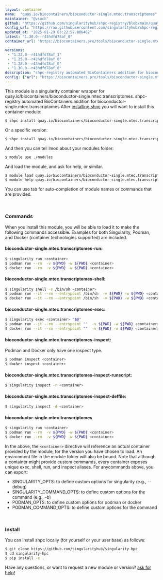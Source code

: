 ```yaml
---
layout: container
name:  "quay.io/biocontainers/bioconductor-single.mtec.transcriptomes"
maintainer: "@vsoch"
github: "https://github.com/singularityhub/shpc-registry/blob/main/quay.io/biocontainers/bioconductor-single.mtec.transcriptomes/container.yaml"
config_url: "https://raw.githubusercontent.com/singularityhub/shpc-registry/main/quay.io/biocontainers/bioconductor-single.mtec.transcriptomes/container.yaml"
updated_at: "2025-01-29 03:22:57.806462"
latest: "1.30.0--r43hdfd78af_0"
container_url: "https://biocontainers.pro/tools/bioconductor-single.mtec.transcriptomes"

versions:
 - "1.22.0--r41hdfd78af_1"
 - "1.25.0--r42hdfd78af_0"
 - "1.28.0--r43hdfd78af_0"
 - "1.30.0--r43hdfd78af_0"
description: "shpc-registry automated BioContainers addition for bioconductor-single.mtec.transcriptomes"
config: {"url": "https://biocontainers.pro/tools/bioconductor-single.mtec.transcriptomes", "maintainer": "@vsoch", "description": "shpc-registry automated BioContainers addition for bioconductor-single.mtec.transcriptomes", "latest": {"1.30.0--r43hdfd78af_0": "sha256:9e45246309f6630fbc51adc56d9e42328aa104305ddd86dd49bde8e982aa14bf"}, "tags": {"1.22.0--r41hdfd78af_1": "sha256:3e6434da485c916e13763844b68a36d4025305673d6ed0e6a8bd69d0cb754379", "1.25.0--r42hdfd78af_0": "sha256:65e590ecd03e53b8858001317cb975c13f0effb7086ea230fb5a256a2a12f178", "1.28.0--r43hdfd78af_0": "sha256:7f076bc61cd31f4dff8bdb6aef49c35dea9fa46c5df1c4fe2faf6345a352a3c6", "1.30.0--r43hdfd78af_0": "sha256:9e45246309f6630fbc51adc56d9e42328aa104305ddd86dd49bde8e982aa14bf"}, "docker": "quay.io/biocontainers/bioconductor-single.mtec.transcriptomes"}
---
```


This module is a singularity container wrapper for quay.io/biocontainers/bioconductor-single.mtec.transcriptomes.
shpc-registry automated BioContainers addition for bioconductor-single.mtec.transcriptomes
After [installing shpc](#install) you will want to install this container module:


```bash
$ shpc install quay.io/biocontainers/bioconductor-single.mtec.transcriptomes
```

Or a specific version:

```bash
$ shpc install quay.io/biocontainers/bioconductor-single.mtec.transcriptomes:1.30.0--r43hdfd78af_0
```

And then you can tell lmod about your modules folder:

```bash
$ module use ./modules
```

And load the module, and ask for help, or similar.

```bash
$ module load quay.io/biocontainers/bioconductor-single.mtec.transcriptomes/1.30.0--r43hdfd78af_0
$ module help quay.io/biocontainers/bioconductor-single.mtec.transcriptomes/1.30.0--r43hdfd78af_0
```

You can use tab for auto-completion of module names or commands that are provided.

<br>

### Commands

When you install this module, you will be able to load it to make the following commands accessible.
Examples for both Singularity, Podman, and Docker (container technologies supported) are included.

#### bioconductor-single.mtec.transcriptomes-run:

```bash
$ singularity run <container>
$ podman run --rm  -v ${PWD} -w ${PWD} <container>
$ docker run --rm  -v ${PWD} -w ${PWD} <container>
```

#### bioconductor-single.mtec.transcriptomes-shell:

```bash
$ singularity shell -s /bin/sh <container>
$ podman run --it --rm --entrypoint /bin/sh  -v ${PWD} -w ${PWD} <container>
$ docker run --it --rm --entrypoint /bin/sh  -v ${PWD} -w ${PWD} <container>
```

#### bioconductor-single.mtec.transcriptomes-exec:

```bash
$ singularity exec <container> "$@"
$ podman run --it --rm --entrypoint ""  -v ${PWD} -w ${PWD} <container> "$@"
$ docker run --it --rm --entrypoint ""  -v ${PWD} -w ${PWD} <container> "$@"
```

#### bioconductor-single.mtec.transcriptomes-inspect:

Podman and Docker only have one inspect type.

```bash
$ podman inspect <container>
$ docker inspect <container>
```

#### bioconductor-single.mtec.transcriptomes-inspect-runscript:

```bash
$ singularity inspect -r <container>
```

#### bioconductor-single.mtec.transcriptomes-inspect-deffile:

```bash
$ singularity inspect -d <container>
```



#### bioconductor-single.mtec.transcriptomes

```bash
$ singularity run <container>
$ podman run --rm  -v ${PWD} -w ${PWD} <container>
$ docker run --rm  -v ${PWD} -w ${PWD} <container>
```


In the above, the `<container>` directive will reference an actual container provided
by the module, for the version you have chosen to load. An environment file in the
module folder will also be bound. Note that although a container
might provide custom commands, every container exposes unique exec, shell, run, and
inspect aliases. For anycommands above, you can export:

 - SINGULARITY_OPTS: to define custom options for singularity (e.g., --debug)
 - SINGULARITY_COMMAND_OPTS: to define custom options for the command (e.g., -b)
 - PODMAN_OPTS: to define custom options for podman or docker
 - PODMAN_COMMAND_OPTS: to define custom options for the command

<br>

### Install

You can install shpc locally (for yourself or your user base) as follows:

```bash
$ git clone https://github.com/singularityhub/singularity-hpc
$ cd singularity-hpc
$ pip install -e .
```

Have any questions, or want to request a new module or version? [ask for help!](https://github.com/singularityhub/singularity-hpc/issues)